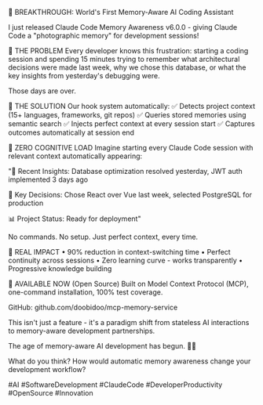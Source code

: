 🧠 BREAKTHROUGH: World's First Memory-Aware AI Coding Assistant

I just released Claude Code Memory Awareness v6.0.0 - giving Claude Code a "photographic memory" for development sessions!

🎯 THE PROBLEM
Every developer knows this frustration: starting a coding session and spending 15 minutes trying to remember what architectural decisions were made last week, why we chose this database, or what the key insights from yesterday's debugging were.

Those days are over.

🚀 THE SOLUTION
Our hook system automatically:
✅ Detects project context (15+ languages, frameworks, git repos)
✅ Queries stored memories using semantic search
✅ Injects perfect context at every session start
✅ Captures outcomes automatically at session end

🧠 ZERO COGNITIVE LOAD
Imagine starting every Claude Code session with relevant context automatically appearing:

"🧠 Recent Insights: Database optimization resolved yesterday, JWT auth implemented 3 days ago

🔑 Key Decisions: Chose React over Vue last week, selected PostgreSQL for production

📊 Project Status: Ready for deployment"

No commands. No setup. Just perfect context, every time.

🎯 REAL IMPACT
• 90% reduction in context-switching time
• Perfect continuity across sessions
• Zero learning curve - works transparently
• Progressive knowledge building

🔗 AVAILABLE NOW (Open Source)
Built on Model Context Protocol (MCP), one-command installation, 100% test coverage.

GitHub: github.com/doobidoo/mcp-memory-service

This isn't just a feature - it's a paradigm shift from stateless AI interactions to memory-aware development partnerships.

The age of memory-aware AI development has begun. 🧠✨

What do you think? How would automatic memory awareness change your development workflow?

#AI #SoftwareDevelopment #ClaudeCode #DeveloperProductivity #OpenSource #Innovation
